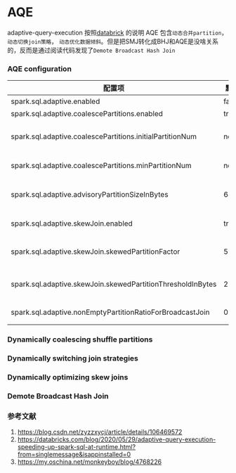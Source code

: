 # AQE
adaptive-query-execution 
按照[databrick](https://databricks.com/blog/2020/05/29/adaptive-query-execution-speeding-up-spark-sql-at-runtime.html?from=singlemessage&isappinstalled=0https://databricks.com/blog/2020/05/29/adaptive-query-execution-speeding-up-spark-sql-at-runtime.html?from=singlemessage&isappinstalled=0) 的说明 AQE 包含`动态合并partition`， `动态切换join策略`， `动态优化数据倾斜`。但是把SMJ转化成BHJ和AQE是没啥关系的，反而是通过阅读代码发现了`Demote Broadcast Hash Join`

### AQE configuration
|  配置项   | 默认值 | 官方说明
|  ----  | ----  | ---- |
|spark.sql.adaptive.enabled|false|是否开启自适应查询|
|spark.sql.adaptive.coalescePartitions.enabled|true|
|spark.sql.adaptive.coalescePartitions.initialPartitionNum|none|shuffle合并分区之前的初始分区数，默认为spark.sql.shuffle.partitions的值|
|spark.sql.adaptive.coalescePartitions.minPartitionNum|none|shuffle 分区合并后的最小分区数，默认为spark集群的默认并行度|	
|spark.sql.adaptive.advisoryPartitionSizeInBytes|64MB|建议的shuffle分区的大小，在合并分区和处理join数据倾斜的时候用到	分析见|
|spark.sql.adaptive.skewJoin.enabled|true|是否开启join中数据倾斜的自适应处理|
|spark.sql.adaptive.skewJoin.skewedPartitionFactor|5|数据倾斜判断因子，必须同时满足skewedPartitionFactor和skewedPartitionThresholdInBytes|
|spark.sql.adaptive.skewJoin.skewedPartitionThresholdInBytes|256MB|数据倾斜判断阈值,必须同时满足skewedPartitionFactor和skewedPartitionThresholdInBytes|
|spark.sql.adaptive.nonEmptyPartitionRatioForBroadcastJoin|0.2|转为broadcastJoin的非空分区比例阈值|

### Dynamically coalescing shuffle partitions
### Dynamically switching join strategies
### Dynamically optimizing skew joins
### Demote Broadcast Hash Join

### 参考文献
1. https://blog.csdn.net/zyzzxycj/article/details/106469572
2. https://databricks.com/blog/2020/05/29/adaptive-query-execution-speeding-up-spark-sql-at-runtime.html?from=singlemessage&isappinstalled=0
3. https://my.oschina.net/monkeyboy/blog/4768226